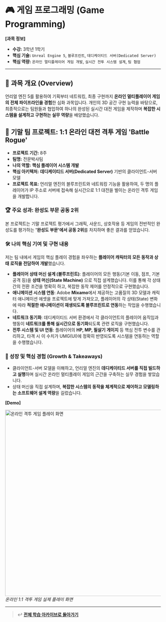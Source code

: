 # 🎮 게임 프로그래밍 (Game Programming)

**[과목 정보]**
- **수강:** 3학년 1학기
- **핵심 기술:** `Unreal Engine 5`, `블루프린트`, `데디케이티드 서버(Dedicated Server)`
- **핵심 역량:** `온라인 멀티플레이어 게임 개발`, `실시간 전투 시스템 설계`, `팀 협업`

---

## 📖 과목 개요 (Overview)
언리얼 엔진 5를 활용하여 기획부터 네트워킹, 최종 구현까지 **온라인 멀티플레이어 게임의 전체 파이프라인을 경험**한 심화 과목입니다. 개인의 3D 공간 구현 능력을 바탕으로, 최종적으로는 팀원들과 협업하여 하나의 완성된 실시간 대전 게임을 제작하며 **복잡한 시스템을 설계하고 구현하는 실무 역량**을 배양했습니다.

## 🚀 기말 팀 프로젝트: 1:1 온라인 대전 격투 게임 'Battle Rogue'

- **프로젝트 기간:** 8주
- **팀명:** 전문박사팀
- **나의 역할:** **핵심 플레이어 시스템 개발**
- **핵심 아키텍처:** **데디케이티드 서버(Dedicated Server)** 기반의 클라이언트-서버 모델
- **프로젝트 목표:** 언리얼 엔진의 블루프린트와 네트워킹 기능을 활용하여, 두 명의 플레이어가 IP 주소로 서버에 접속해 실시간으로 1:1 대전을 벌이는 온라인 격투 게임을 개발합니다.

### 🏆 주요 성과: 완성도 부문 공동 2위
본 프로젝트는 기말 프로젝트 평가에서 그래픽, 사운드, 상호작용 등 게임의 전반적인 완성도를 평가하는 **'완성도 부문'에서 공동 2위**를 차지하며 좋은 결과를 얻었습니다.

### 🛠️ 나의 핵심 기여 및 구현 내용
저는 팀 내에서 게임의 핵심 플레이 경험을 좌우하는 **플레이어 캐릭터의 모든 동작과 상태 로직을 전담하여 개발**했습니다.

-   **플레이어 상태 머신 설계 (블루프린트)**: 플레이어의 모든 행동(기본 이동, 점프, 기본 공격 등)을 **상태 머신(State Machine)** 으로 직접 설계했습니다. 이를 통해 각 상태 간의 전환 조건을 명확히 하고, 복잡한 동작 제어를 안정적으로 구현했습니다.
-   **애니메이션 시스템 연동**: Adobe **Mixamo**에서 제공하는 고품질의 3D 모델과 캐릭터 애니메이션 에셋을 프로젝트에 맞게 가져오고, 플레이어의 각 상태(State) 변화에 따라 **적절한 애니메이션이 재생되도록 블루프린트로 연동**하는 작업을 수행했습니다.
-   **네트워크 동기화**: 데디케이티드 서버 환경에서 각 클라이언트의 플레이어 움직임과 행동이 **네트워크를 통해 실시간으로 동기화**되도록 관련 로직을 구현했습니다.
-   **전투 시스템 및 UI 연동**: 플레이어의 **HP, MP, 필살기 게이지** 등 핵심 전투 변수를 관리하고, 타격 시 이 수치가 UMG(UI)에 정확히 반영되도록 시스템을 연동하는 역할을 수행했습니다.

### 🌱 성장 및 핵심 경험 (Growth & Takeaways)
-   클라이언트-서버 모델을 이해하고, 언리얼 엔진의 **데디케이티드 서버를 직접 빌드하고 실행**하며 실시간 온라인 멀티플레이 게임의 근간을 구축하는 실무 경험을 쌓았습니다.
-   상태 머신을 직접 설계하며, **복잡한 시스템의 동작을 체계적으로 제어하고 모델링하는 소프트웨어 설계 역량**을 길렀습니다.

**[Demo]** 
<p align="left">
  <img src="./assets/fighting-game-demo.gif" alt="온라인 격투 게임 플레이 화면" width="600"/>
  <br/>
  <i>온라인 1:1 격투 게임 실제 플레이 화면</i>
</p>

---
> ↩️ **[전체 학습 아카이브로 돌아가기](https://github.com/jihun-moon/daegu-univ-cs)**
